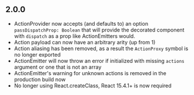 ## 2.0.0

- ActionProvider now accepts (and defaults to) an option `passDispatchProp:
  Boolean` that will provide the decorated component with `dispatch` as a prop
  like ActionEmitters would.
- Action payload can now have an arbitrary arity (up from 1)
- Action aliasing has been removed, as a result the `ActionProxy` symbol is no
  longer exported
- ActionEmitter will now throw an error if initialized with missing `actions`
  argument or one that is not an array
- ActionEmitter's warning for unknown actions is removed in the production
  build now
- No longer using React.createClass, React 15.4.1+ is now required